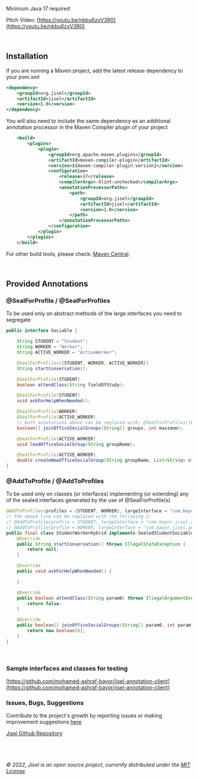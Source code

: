 Minimum Java 17 required

Pitch Video: [https://youtu.be/nkbu6zxV3R0](https://youtu.be/nkbu6zxV3R0)

<br>

## Installation

If you are running a Maven project, add the latest release dependency to your pom.xml
```xml
<dependency>
    <groupId>org.jisel</groupId>
    <artifactId>jisel</artifactId>
    <version>1.0</version>
</dependency>
``` 
You will also need to include the same dependency as an additional annotation processor in the Maven Compiler plugin of your project
```xml
    <build>
        <plugins>
            <plugin>
                <groupId>org.apache.maven.plugins</groupId>
                <artifactId>maven-compiler-plugin</artifactId>
                <version>${maven-compiler-plugin.version}</version>
                <configuration>
                    <release>17</release>
                    <compilerArgs>-Xlint:unchecked</compilerArgs>
                    <annotationProcessorPaths>
                        <path>
                            <groupId>org.jisel</groupId>
                            <artifactId>jisel</artifactId>
                            <version>1.0</version>
                        </path>
                    </annotationProcessorPaths>
                </configuration>
            </plugin>
        </plugins>
    </build>
```

For other build tools, please check: [Maven Central](https://search.maven.org/artifact/org.jisel/jisel/1.0/jar).

<br>

## Provided Annotations

### @SealForProfile / @SealForProfiles
To be used only on abstract methods of the large interfaces you need to segregate
```java
public interface Sociable {

    String STUDENT = "Student";
    String WORKER = "Worker";
    String ACTIVE_WORKER = "ActiveWorker";

    @SealForProfiles({STUDENT, WORKER, ACTIVE_WORKER})
    String startConversation();

    @SealForProfile(STUDENT)
    boolean attendClass(String fieldOfStudy);

    @SealForProfile(STUDENT)
    void askForHelpWhenNeeded();

    @SealForProfile(WORKER)
    @SealForProfile(ACTIVE_WORKER)
    // both annotations above can be replaced with: @SealForProfiles({WORKER, ACTIVE_WORKER})
    boolean[] joinOfficeSocialGroups(String[] groups, int maximum);

    @SealForProfile(ACTIVE_WORKER)
    void leadOfficeSocialGroup(String groupName);

    @SealForProfile(ACTIVE_WORKER)
    double createNewOfficeSocialGroup(String groupName, List<String> starters);
}
```

### @AddToProfile / @AddToProfiles
To be used only on classes (or interfaces) implementing (or extending) any of the sealed interfaces generated by the use of @SealForProfile(s)
```java
@AddToProfiles(profiles = {STUDENT, WORKER}, largeInterface = "com.bayor.jisel.annotation.client.hierarchicalinheritance.Sociable")
// the above line can be replaced with the following 2:
// @AddToProfile(profile = STUDENT, largeInterface = "com.bayor.jisel.annotation.client.hierarchicalinheritance.Sociable")
// @AddToProfile(profile = WORKER, largeInterface = "com.bayor.jisel.annotation.client.hierarchicalinheritance.Sociable")
public final class StudentWorkerHybrid implements SealedStudentSociable, SealedWorkerSociable {
    @Override
    public String startConversation() throws IllegalStateException {
        return null;
    }

    @Override
    public void askForHelpWhenNeeded() {

    }

    @Override
    public boolean attendClass(String param0) throws IllegalArgumentException {
        return false;
    }

    @Override
    public boolean[] joinOfficeSocialGroups(String[] param0, int param1) {
        return new boolean[0];
    }
}

```

<br>

### Sample interfaces and classes for testing
[https://github.com/mohamed-ashraf-bayor/jisel-annotation-client](https://github.com/mohamed-ashraf-bayor/jisel-annotation-client)

### Issues, Bugs, Suggestions
Contribute to the project's growth by reporting issues or making improvement suggestions [here](https://github.com/mohamed-ashraf-bayor/jisel/issues/new/choose)

[Jisel Github Repository](https://github.com/mohamed-ashraf-bayor/jisel)


<br>
<br>

###### &#169; 2022, Jisel is an open source project, currently distributed under the [MIT License](https://github.com/mohamed-ashraf-bayor/jisel/blob/master/LICENSE)
